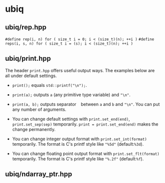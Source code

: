 # ubiq

## ubiq/rep.hpp

`#define rep(i, n) for ( size_t i = 0; i < (size_t)(n); ++i )`
`#define reps(i, s, n) for ( size_t i = (s); i < (size_t)(n); ++i )`

## ubiq/print.hpp

The header `print.hpp` offers useful output ways.
The examples below are all under default settings.

* `print();` equals `std::printf("\n");`.

* `print(a);` outputs `a` (any primitive type variable) and `"\n"`.

* `print(a, b);` outputs separator ` ` between `a` and `b` and `"\n"`.
You can put any number of arguments.

* You can change default settings with `print.set_end(end)`, `print.set_sep(sep)` temporarily.
`print = print.set_end(end)` makes the change permanently.

* You can change integer output format with `print.set_int(format)` temporarily.
The format is C's printf style like `"%5d"` (default:`%3d`).

* You can change floating point output format with `print.set_flt(format)` temporarily.
The format is C's printf style like `"%.2f"` (default:`%f`).


## ubiq/ndarray\_ptr.hpp


